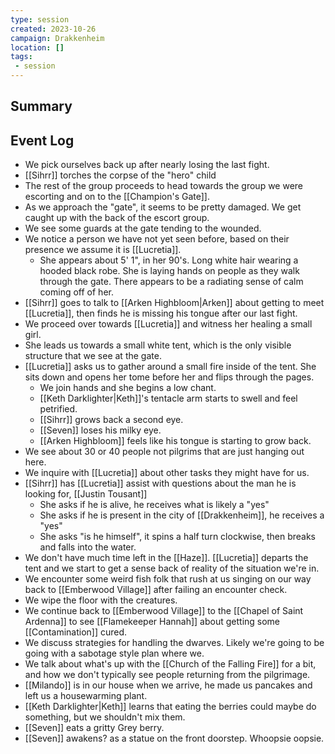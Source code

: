 ```yaml
---
type: session
created: 2023-10-26
campaign: Drakkenheim
location: []
tags:
 - session
---
```



## Summary

## Event Log

- We pick ourselves back up after nearly losing the last fight.
- [[Sihrr]] torches the corpse of the "hero" child
- The rest of the group proceeds to head towards the group we were escorting and on to the [[Champion's Gate]].
- As we approach the "gate", it seems to be pretty damaged. We get caught up with the back of the escort group.
- We see some guards at the gate tending to the wounded.
- We notice a person we have not yet seen before, based on their presence we assume it is [[Lucretia]].
	- She appears about 5' 1", in her 90's. Long white hair wearing a hooded black robe. She is laying hands on people as they walk through the gate. There appears to be a radiating sense of calm coming off of her.
- [[Sihrr]] goes to talk to [[Arken Highbloom|Arken]] about getting to meet [[Lucretia]], then finds he is missing his tongue after our last fight.
- We proceed over towards [[Lucretia]] and witness her healing a small girl.
- She leads us towards a small white tent, which is the only visible structure that we see at the gate.
- [[Lucretia]] asks us to gather around a small fire inside of the tent. She sits down and opens her tome before her and flips through the pages.
	- We join hands and she begins a low chant.
	- [[Keth Darklighter|Keth]]'s tentacle arm starts to swell and feel petrified.
	- [[Sihrr]] grows back a second eye.
	- [[Seven]] loses his milky eye.
	- [[Arken Highbloom]] feels like his tongue is starting to grow back.
- We see about 30 or 40 people not pilgrims that are just hanging out here.
- We inquire with [[Lucretia]] about other tasks they might have for us.
- [[Sihrr]] has [[Lucretia]] assist with questions about the man he is looking for, [[Justin Tousant]]
	- She asks if he is alive, he receives what is likely a "yes"
	- She asks if he is present in the city of [[Drakkenheim]], he receives a "yes"
	- She asks "is he himself", it spins a half turn clockwise, then breaks and falls into the water.
- We don't have much time left in the [[Haze]]. [[Lucretia]] departs the tent and we start to get a sense back of reality of the situation we're in.
- We encounter some weird fish folk that rush at us singing on our way back to [[Emberwood Village]] after failing an encounter check.
- We wipe the floor with the creatures.
- We continue back to [[Emberwood Village]] to the [[Chapel of Saint Ardenna]] to see [[Flamekeeper Hannah]] about getting some [[Contamination]] cured.
- We discuss strategies for handling the dwarves. Likely we're going to be going with a sabotage style plan where we. 
- We talk about what's up with the [[Church of the Falling Fire]] for a bit, and how we don't typically see people returning from the pilgrimage.
- [[Milando]] is in our house when we arrive, he made us pancakes and left us a housewarming plant.
- [[Keth Darklighter|Keth]] learns that eating the berries could maybe do something, but we shouldn't mix them.
- [[Seven]] eats a gritty Grey berry.
- [[Seven]] awakens? as a statue on the front doorstep. Whoopsie oopsie.
